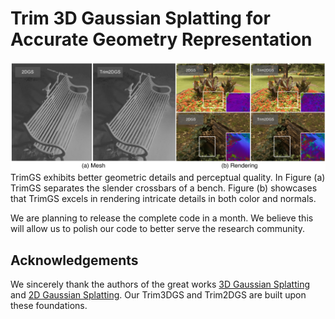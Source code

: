 

# Trim 3D Gaussian Splatting for Accurate Geometry Representation

![Teaser image](assets/teaser.jpg)
TrimGS exhibits better geometric details and perceptual quality. In Figure (a) TrimGS separates the slender crossbars of a bench. Figure (b) showcases that TrimGS excels in rendering intricate details in both color and normals.

We are planning to release the complete code in a month. We believe this will allow us to polish our code to better serve the research community.

## Acknowledgements

We sincerely thank the authors of the great works [3D Gaussian Splatting](https://repo-sam.inria.fr/fungraph/3d-gaussian-splatting/) and [2D Gaussian Splatting](https://surfsplatting.github.io/). Our Trim3DGS and Trim2DGS are built upon these foundations.